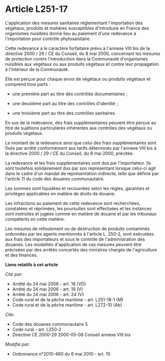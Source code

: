 # Article L251-17

L'application des mesures sanitaires réglementant l'importation des végétaux, produits et matières susceptibles d'introduire
en France des organismes nuisibles donne lieu au paiement d'une redevance à l'importation pour contrôle phytosanitaire. 

Cette redevance a le caractère forfaitaire prévu à l'annexe VIII bis de la directive 2000 / 29 / CE du Conseil, du 8 mai
2000, concernant les mesures de protection contre l'introduction dans la Communauté d'organismes nuisibles aux végétaux ou
aux produits végétaux et contre leur propagation à l'intérieur de la Communauté. 

Elle est perçue pour chaque envoi de végétaux ou produits végétaux et comprend trois parts :

- une première part au titre des contrôles documentaires ;

- une deuxième part au titre des contrôles d'identité ;

- une troisième part au titre des contrôles sanitaires. 

En sus de la redevance, des frais supplémentaires peuvent être perçus au titre de sujétions particulières inhérentes aux
contrôles des végétaux ou produits végétaux. 

Le montant de la redevance ainsi que celui des frais supplémentaires sont fixés par arrêté conformément aux tarifs déterminés
par l'annexe VIII bis à la directive 2000 / 29 / CE du Conseil, du 8 mai 2000, précitée. 

La redevance et les frais supplémentaires sont dus par l'importateur. Ils sont toutefois solidairement dus par son
représentant lorsque celui-ci agit dans le cadre d'un mandat de représentation indirecte, telle que définie par l'article 11
du code des douanes communautaire. 

Les sommes sont liquidées et recouvrées selon les règles, garanties et privilèges applicables en matière de droits de
douane. 

Les infractions au paiement de cette redevance sont recherchées, constatées et réprimées, les poursuites sont effectuées et
les instances sont instruites et jugées comme en matière de douane et par les tribunaux compétents en cette matière. 

Les mesures de refoulement ou de destruction de produits contaminés ordonnées par les agents mentionnés à l'article L. 250-2,
sont exécutées aux frais des importateurs et sous le contrôle de l'administration des douanes. Les modalités d'application de
ces mesures peuvent être précisées par des arrêtés concertés des ministres chargés de l'agriculture et des finances.

**Liens relatifs à cet article**

_Cité par_:

  - Arrêté du 24 mai 2006 - art. 18 (VD)
  - Arrêté du 24 mai 2006 - art. 19 (V)
  - Arrêté du 24 mai 2006 - art. 24 (V)
  - Code rural et  de la pêche maritime - art. L251-18-1 (M)
  - Code rural et de la pêche maritime - art. L272-10 (Ab)

_Cite_:

  - Code des douanes communautaire 5
  - Code rural - art. L250-2
  - Directive CE 2000-29 2000-05-08 Conseil annexe VIII bis

_Modifié par_:

  - Ordonnance n°2010-460 du 6 mai 2010 - art. 10
